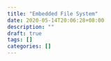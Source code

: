 ```yaml
---
title: "Embedded File System"
date: 2020-05-14T20:06:28+08:00
description: ""
draft: true
tags: []
categories: []
---
```

